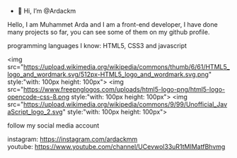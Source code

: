 - 👋 Hi, I’m @Ardackm

Hello, I am Muhammet Arda and I am a front-end developer, I have done many projects so far, you can see some of them on my github profile.

programming languages 
​​I know: HTML5, CSS3 and javascript

<img src="https://upload.wikimedia.org/wikipedia/commons/thumb/6/61/HTML5_logo_and_wordmark.svg/512px-HTML5_logo_and_wordmark.svg.png" style:"with: 100px height: 100px"> <img src="https://www.freepnglogos.com/uploads/html5-logo-png/html5-logo-opencode-css-8.png style:"with: 100px height: 100px">
<img src="https://upload.wikimedia.org/wikipedia/commons/9/99/Unofficial_JavaScript_logo_2.svg" style:"with: 100px height: 100px">

follow my social media account

instagram: https://instagram.com/ardackmm <br>
youtube: https://www.youtube.com/channel/UCevwol33uR1tMIMatfBhvmg
